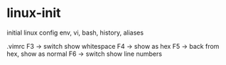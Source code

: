 # linux-init
initial linux config env, vi, bash, history, aliases


.vimrc
F3 -> switch show whitespace
F4 -> show as hex
F5 -> back from hex, show as normal
F6 -> switch show line numbers

